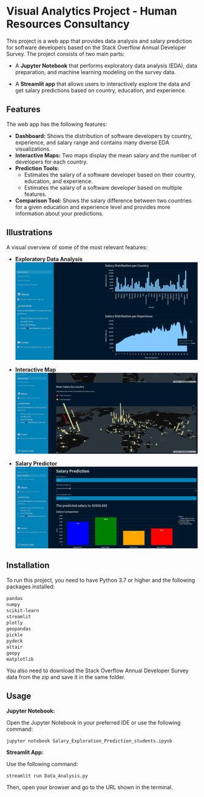 # Visual Analytics Project - Human Resources Consultancy
This project is a web app that provides data analysis and salary prediction for software developers based on the Stack Overflow Annual Developer Survey. The project consists of two main parts:

- A **Jupyter Notebook** that performs exploratory data analysis (EDA), data preparation, and machine learning modeling on the survey data.

- A **Streamlit app** that allows users to interactively explore the data and get salary predictions based on country, education, and experience.

## Features
The web app has the following features:

* **Dashboard:** Shows the distribution of software developers by country, experience, and salary range and contains many diverse EDA visualizations.
* **Interactive Maps:** Two maps display the mean salary and the number of developers for each country.
* **Prediction Tools:**
  - Estimates the salary of a software developer based on their country, education, and experience.
  - Estimates the salary of a software developer based on multiple features.
* **Comparison Tool:** Shows the salary difference between two countries for a given education and experience level and provides more information about your predictions.

## Illustrations
A visual overview of some of the most relevant features:

* **Exploratory Data Analysis**
![Exploratory Data Analysis](images/StreamlitEDA.png)


* **Interactive Map**
![Interactive Map](images/StreamlitMap.png)


* **Salary Predictor**
![Salary Predictor](images/StreamlitPredict.png)

## Installation
To run this project, you need to have Python 3.7 or higher and the following packages installed:

```
pandas
numpy
scikit-learn
streamlit
plotly
geopandas
pickle
pydeck
altair
geopy
matplotlib
```

You also need to download the Stack Overflow Annual Developer Survey data from the zip and save it in the same folder.

## Usage
**Jupyter Notebook:**

Open the Jupyter Notebook in your preferred IDE or use the following command:

```
jupyter notebook Salary_Exploration_Prediction_students.ipynb
```

**Streamlit App:**

Use the following command:

```
streamlit run Data_Analysis.py
```

Then, open your browser and go to the URL shown in the terminal.
